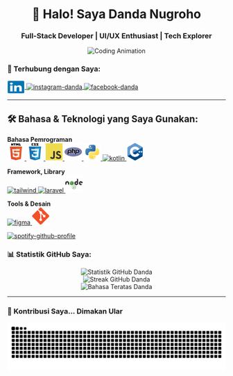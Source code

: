 <h1 align="center">👋 Halo! Saya Danda Nugroho</h1>
<h3 align="center">Full-Stack Developer | UI/UX Enthusiast | Tech Explorer</h3>

<p align="center">
  <img src="https://media.giphy.com/media/gHGnWbaHdBmWg2Y37j/giphy.gif" alt="Coding Animation" width="600"/>
</p>


### 🔗 Terhubung dengan Saya:

<p align="left">
  <a href="https://www.linkedin.com/in/danda-nugroho-hibatulloh/" target="_blank">
    <img align="center" src="https://raw.githubusercontent.com/devicons/devicon/master/icons/linkedin/linkedin-original.svg" alt="danda-nugroho-hibatulloh" height="30" width="40" />
  </a>
  <a href="https://www.instagram.com/__.ngrhdn/" target="_blank">
    <img align="center" src="https://raw.githubusercontent.com/rahuldkjain/github-profile-readme-generator/master/src/images/icons/Social/instagram.svg" alt="instagram-danda" height="30" width="40" />
  </a>
  <a href="https://www.facebook.com/ngrho.dnda" target="_blank">
    <img align="center" src="https://raw.githubusercontent.com/rahuldkjain/github-profile-readme-generator/master/src/images/icons/Social/facebook.svg" alt="facebook-danda" height="30" width="40" />
  </a>
</p>


</p>

---

## 🛠️ Bahasa & Teknologi yang Saya Gunakan:

<p align="left">
  <b>Bahasa Pemrograman</b><br/>
  <a href="https://www.w3.org/html/" target="_blank" rel="noreferrer"> <img src="https://raw.githubusercontent.com/devicons/devicon/master/icons/html5/html5-original-wordmark.svg" alt="html5" width="40" height="40"/> </a> 
  <a href="https://www.w3schools.com/css/" target="_blank" rel="noreferrer"> <img src="https://raw.githubusercontent.com/devicons/devicon/master/icons/css3/css3-original-wordmark.svg" alt="css3" width="40" height="40"/> </a>
  <a href="https://developer.mozilla.org/en-US/docs/Web/JavaScript" target="_blank" rel="noreferrer"> <img src="https://raw.githubusercontent.com/devicons/devicon/master/icons/javascript/javascript-original.svg" alt="javascript" width="40" height="40"/> </a>
  <a href="https://www.php.net" target="_blank" rel="noreferrer"> <img src="https://raw.githubusercontent.com/devicons/devicon/master/icons/php/php-original.svg" alt="php" width="40" height="40"/> </a>
  <a href="https://www.python.org" target="_blank" rel="noreferrer"> <img src="https://raw.githubusercontent.com/devicons/devicon/master/icons/python/python-original.svg" alt="python" width="40" height="40"/> </a>
  <a href="https://kotlinlang.org" target="_blank" rel="noreferrer"> <img src="https://www.vectorlogo.zone/logos/kotlinlang/kotlinlang-icon.svg" alt="kotlin" width="40" height="40"/> </a>
  <a href="https://isocpp.org/" target="_blank" rel="noreferrer"> <img src="https://raw.githubusercontent.com/devicons/devicon/master/icons/cplusplus/cplusplus-original.svg" alt="cplusplus" width="40" height="40"/> </a>
</p>

<p align="left">
  <b>Framework, Library</b><br/>
  <a href="https://tailwindcss.com/" target="_blank" rel="noreferrer"> <img src="https://www.vectorlogo.zone/logos/tailwindcss/tailwindcss-icon.svg" alt="tailwind" width="40" height="40"/> </a>
  <a href="https://laravel.com/" target="_blank" rel="noreferrer">
    <img src="https://cdn.brandfetch.io/ide68-31CH/w/346/h/346/theme/dark/icon.jpeg?c=1bxid64Mup7aczewSAYMX&t=1751261120854" alt="laravel" width="40" height="40"/>
  </a>
  <a href="https://nodejs.org" target="_blank" rel="noreferrer"> <img src="https://raw.githubusercontent.com/devicons/devicon/master/icons/nodejs/nodejs-original-wordmark.svg" alt="nodejs" width="40" height="40"/> </a>
</p>

<p align="left">
  <b>Tools & Desain</b><br/>
  <a href="https://www.figma.com/" target="_blank" rel="noreferrer"> <img src="https://www.vectorlogo.zone/logos/figma/figma-icon.svg" alt="figma" width="40" height="40"/> </a>
  <a href="https://git-scm.com/" target="_blank" rel="noreferrer"> <img src="https://raw.githubusercontent.com/devicons/devicon/master/icons/git/git-original.svg" alt="git" width="40" height="40"/> </a>
</p>

[![spotify-github-profile](https://spotify-github-profile.kittinanx.com/api/view?uid=9fv6bh9yro998apuwnwavahc9&cover_image=true&theme=natemoo-re&show_offline=false&background_color=808080&interchange=false&bar_color=53b14f&bar_color_cover=false)](https://spotify-github-profile.kittinanx.com/api/view?uid=9fv6bh9yro998apuwnwavahc9&redirect=true)

### 📊 Statistik GitHub Saya:

<p align="center">
  <img src="https://github-readme-stats.vercel.app/api?username=NgrhDn&show_icons=true&include_all_commits=true&count_private=true&theme=synthwave" alt="Statistik GitHub Danda" />
  <br/>
  <img src="https://github-readme-streak-stats.herokuapp.com?user=NgrhDn&theme=synthwave" alt="Streak GitHub Danda" />
  <br/>
  <img src="https://github-readme-stats.vercel.app/api/top-langs?username=NgrhDn&show_icons=true&theme=synthwave&layout=compact" alt="Bahasa Teratas Danda" />
</p>

---

### 🐍 Kontribusi Saya... Dimakan Ular

<div align="center">
  <picture>
    <source media="(prefers-color-scheme: dark)" srcset="https://raw.githubusercontent.com/NgrhDn/NgrhDn/output/github-contribution-grid-snake-dark.svg">
    <source media="(prefers-color-scheme: light)" srcset="https://raw.githubusercontent.com/NgrhDn/NgrhDn/output/github-contribution-grid-snake.svg">
    <img alt="github contribution grid snake animation" src="https://raw.githubusercontent.com/NgrhDn/NgrhDn/output/github-contribution-grid-snake.svg">
  </picture>
</div>


